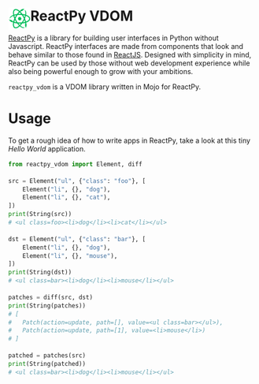 # <img src="https://raw.githubusercontent.com/reactive-python/reactpy/main/branding/svg/reactpy-logo-square.svg" align="left" height="45"/> ReactPy VDOM



[ReactPy](https://reactpy.dev/) is a library for building user interfaces in Python without Javascript. ReactPy interfaces are made from components that look and behave similar to those found in [ReactJS](https://reactjs.org/). Designed with simplicity in mind, ReactPy can be used by those without web development experience while also being powerful enough to grow with your ambitions.

`reactpy_vdom` is a VDOM library written in Mojo for ReactPy.


# Usage

To get a rough idea of how to write apps in ReactPy, take a look at this tiny _Hello World_ application.

```python
from reactpy_vdom import Element, diff

src = Element("ul", {"class": "foo"}, [
    Element("li", {}, "dog"),
    Element("li", {}, "cat"),
])
print(String(src))
# <ul class=foo><li>dog</li><li>cat</li></ul>

dst = Element("ul", {"class": "bar"}, [
    Element("li", {}, "dog"),
    Element("li", {}, "mouse"),
])
print(String(dst))
# <ul class=bar><li>dog</li><li>mouse</li></ul>

patches = diff(src, dst)
print(String(patches))
# [
#   Patch(action=update, path=[], value=<ul class=bar></ul>),
#   Patch(action=update, path=[1], value=<li>mouse</li>)
# ]

patched = patches(src)
print(String(patched))
# <ul class=bar><li>dog</li><li>mouse</li></ul>
```
